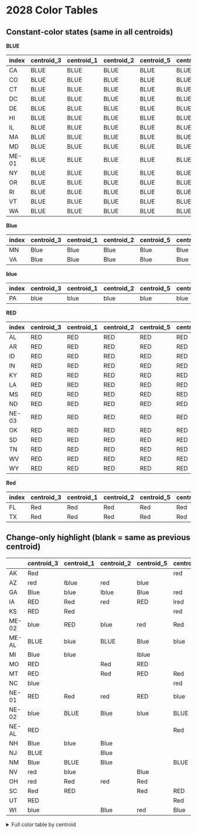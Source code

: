 # 2028 Color Tables

## Constant-color states (same in all centroids)

**BLUE**

| index   | centroid_3   | centroid_1   | centroid_2   | centroid_5   | centroid_4   | __color__   |
|:--------|:-------------|:-------------|:-------------|:-------------|:-------------|:------------|
| CA      | BLUE         | BLUE         | BLUE         | BLUE         | BLUE         | BLUE        |
| CO      | BLUE         | BLUE         | BLUE         | BLUE         | BLUE         | BLUE        |
| CT      | BLUE         | BLUE         | BLUE         | BLUE         | BLUE         | BLUE        |
| DC      | BLUE         | BLUE         | BLUE         | BLUE         | BLUE         | BLUE        |
| DE      | BLUE         | BLUE         | BLUE         | BLUE         | BLUE         | BLUE        |
| HI      | BLUE         | BLUE         | BLUE         | BLUE         | BLUE         | BLUE        |
| IL      | BLUE         | BLUE         | BLUE         | BLUE         | BLUE         | BLUE        |
| MA      | BLUE         | BLUE         | BLUE         | BLUE         | BLUE         | BLUE        |
| MD      | BLUE         | BLUE         | BLUE         | BLUE         | BLUE         | BLUE        |
| ME-01   | BLUE         | BLUE         | BLUE         | BLUE         | BLUE         | BLUE        |
| NY      | BLUE         | BLUE         | BLUE         | BLUE         | BLUE         | BLUE        |
| OR      | BLUE         | BLUE         | BLUE         | BLUE         | BLUE         | BLUE        |
| RI      | BLUE         | BLUE         | BLUE         | BLUE         | BLUE         | BLUE        |
| VT      | BLUE         | BLUE         | BLUE         | BLUE         | BLUE         | BLUE        |
| WA      | BLUE         | BLUE         | BLUE         | BLUE         | BLUE         | BLUE        |

**Blue**

| index   | centroid_3   | centroid_1   | centroid_2   | centroid_5   | centroid_4   | __color__   |
|:--------|:-------------|:-------------|:-------------|:-------------|:-------------|:------------|
| MN      | Blue         | Blue         | Blue         | Blue         | Blue         | Blue        |
| VA      | Blue         | Blue         | Blue         | Blue         | Blue         | Blue        |

**blue**

| index   | centroid_3   | centroid_1   | centroid_2   | centroid_5   | centroid_4   | __color__   |
|:--------|:-------------|:-------------|:-------------|:-------------|:-------------|:------------|
| PA      | blue         | blue         | blue         | blue         | blue         | blue        |

**RED**

| index   | centroid_3   | centroid_1   | centroid_2   | centroid_5   | centroid_4   | __color__   |
|:--------|:-------------|:-------------|:-------------|:-------------|:-------------|:------------|
| AL      | RED          | RED          | RED          | RED          | RED          | RED         |
| AR      | RED          | RED          | RED          | RED          | RED          | RED         |
| ID      | RED          | RED          | RED          | RED          | RED          | RED         |
| IN      | RED          | RED          | RED          | RED          | RED          | RED         |
| KY      | RED          | RED          | RED          | RED          | RED          | RED         |
| LA      | RED          | RED          | RED          | RED          | RED          | RED         |
| MS      | RED          | RED          | RED          | RED          | RED          | RED         |
| ND      | RED          | RED          | RED          | RED          | RED          | RED         |
| NE-03   | RED          | RED          | RED          | RED          | RED          | RED         |
| OK      | RED          | RED          | RED          | RED          | RED          | RED         |
| SD      | RED          | RED          | RED          | RED          | RED          | RED         |
| TN      | RED          | RED          | RED          | RED          | RED          | RED         |
| WV      | RED          | RED          | RED          | RED          | RED          | RED         |
| WY      | RED          | RED          | RED          | RED          | RED          | RED         |

**Red**

| index   | centroid_3   | centroid_1   | centroid_2   | centroid_5   | centroid_4   | __color__   |
|:--------|:-------------|:-------------|:-------------|:-------------|:-------------|:------------|
| FL      | Red          | Red          | Red          | Red          | Red          | Red         |
| TX      | Red          | Red          | Red          | Red          | Red          | Red         |

## Change-only highlight (blank = same as previous centroid)

|       | centroid_3   | centroid_1   | centroid_2   | centroid_5   | centroid_4   |
|:------|:-------------|:-------------|:-------------|:-------------|:-------------|
| AK    | Red          |              |              |              | red          |
| AZ    | red          | lblue        | red          | blue         |              |
| GA    | Blue         | blue         | lblue        | Blue         | red          |
| IA    | RED          | Red          | red          | RED          | lred         |
| KS    | RED          | Red          |              |              | red          |
| ME-02 | blue         | RED          | blue         | red          | Red          |
| ME-AL | BLUE         | blue         | BLUE         | Blue         | blue         |
| MI    | Blue         | blue         |              | lblue        |              |
| MO    | RED          |              | Red          | RED          |              |
| MT    | RED          |              | Red          | RED          | Red          |
| NC    | blue         |              |              |              | red          |
| NE-01 | RED          | Red          | red          | RED          | blue         |
| NE-02 | blue         | BLUE         | Blue         | blue         | BLUE         |
| NE-AL | RED          |              |              |              | Red          |
| NH    | Blue         | blue         | Blue         |              |              |
| NJ    | BLUE         |              | Blue         |              |              |
| NM    | Blue         | BLUE         | Blue         |              | BLUE         |
| NV    | red          | blue         |              | Blue         |              |
| OH    | red          | Red          | red          | Red          |              |
| SC    | Red          | RED          |              | Red          | RED          |
| UT    | RED          |              |              |              | Red          |
| WI    | blue         |              | Blue         | red          | Blue         |

<details><summary>Full color table by centroid</summary>


|       | centroid_3   | centroid_1   | centroid_2   | centroid_5   | centroid_4   |
|:------|:-------------|:-------------|:-------------|:-------------|:-------------|
| AK    | Red          | Red          | Red          | Red          | red          |
| AL    | RED          | RED          | RED          | RED          | RED          |
| AR    | RED          | RED          | RED          | RED          | RED          |
| AZ    | red          | lblue        | red          | blue         | blue         |
| CA    | BLUE         | BLUE         | BLUE         | BLUE         | BLUE         |
| CO    | BLUE         | BLUE         | BLUE         | BLUE         | BLUE         |
| CT    | BLUE         | BLUE         | BLUE         | BLUE         | BLUE         |
| DC    | BLUE         | BLUE         | BLUE         | BLUE         | BLUE         |
| DE    | BLUE         | BLUE         | BLUE         | BLUE         | BLUE         |
| FL    | Red          | Red          | Red          | Red          | Red          |
| GA    | Blue         | blue         | lblue        | Blue         | red          |
| HI    | BLUE         | BLUE         | BLUE         | BLUE         | BLUE         |
| IA    | RED          | Red          | red          | RED          | lred         |
| ID    | RED          | RED          | RED          | RED          | RED          |
| IL    | BLUE         | BLUE         | BLUE         | BLUE         | BLUE         |
| IN    | RED          | RED          | RED          | RED          | RED          |
| KS    | RED          | Red          | Red          | Red          | red          |
| KY    | RED          | RED          | RED          | RED          | RED          |
| LA    | RED          | RED          | RED          | RED          | RED          |
| MA    | BLUE         | BLUE         | BLUE         | BLUE         | BLUE         |
| MD    | BLUE         | BLUE         | BLUE         | BLUE         | BLUE         |
| ME-01 | BLUE         | BLUE         | BLUE         | BLUE         | BLUE         |
| ME-02 | blue         | RED          | blue         | red          | Red          |
| ME-AL | BLUE         | blue         | BLUE         | Blue         | blue         |
| MI    | Blue         | blue         | blue         | lblue        | lblue        |
| MN    | Blue         | Blue         | Blue         | Blue         | Blue         |
| MO    | RED          | RED          | Red          | RED          | RED          |
| MS    | RED          | RED          | RED          | RED          | RED          |
| MT    | RED          | RED          | Red          | RED          | Red          |
| NC    | blue         | blue         | blue         | blue         | red          |
| ND    | RED          | RED          | RED          | RED          | RED          |
| NE-01 | RED          | Red          | red          | RED          | blue         |
| NE-02 | blue         | BLUE         | Blue         | blue         | BLUE         |
| NE-03 | RED          | RED          | RED          | RED          | RED          |
| NE-AL | RED          | RED          | RED          | RED          | Red          |
| NH    | Blue         | blue         | Blue         | Blue         | Blue         |
| NJ    | BLUE         | BLUE         | Blue         | Blue         | Blue         |
| NM    | Blue         | BLUE         | Blue         | Blue         | BLUE         |
| NV    | red          | blue         | blue         | Blue         | Blue         |
| NY    | BLUE         | BLUE         | BLUE         | BLUE         | BLUE         |
| OH    | red          | Red          | red          | Red          | Red          |
| OK    | RED          | RED          | RED          | RED          | RED          |
| OR    | BLUE         | BLUE         | BLUE         | BLUE         | BLUE         |
| PA    | blue         | blue         | blue         | blue         | blue         |
| RI    | BLUE         | BLUE         | BLUE         | BLUE         | BLUE         |
| SC    | Red          | RED          | RED          | Red          | RED          |
| SD    | RED          | RED          | RED          | RED          | RED          |
| TN    | RED          | RED          | RED          | RED          | RED          |
| TX    | Red          | Red          | Red          | Red          | Red          |
| UT    | RED          | RED          | RED          | RED          | Red          |
| VA    | Blue         | Blue         | Blue         | Blue         | Blue         |
| VT    | BLUE         | BLUE         | BLUE         | BLUE         | BLUE         |
| WA    | BLUE         | BLUE         | BLUE         | BLUE         | BLUE         |
| WI    | blue         | blue         | Blue         | red          | Blue         |
| WV    | RED          | RED          | RED          | RED          | RED          |
| WY    | RED          | RED          | RED          | RED          | RED          |

</details>
